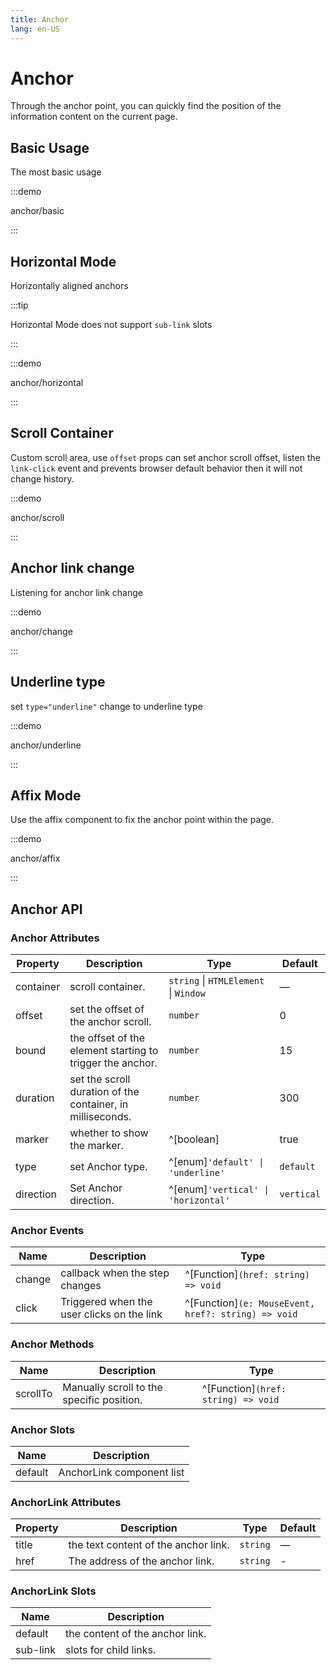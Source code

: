 ```yaml
---
title: Anchor
lang: en-US
---
```


# Anchor

Through the anchor point, you can quickly find the position of the information content on the current page.

## Basic Usage

The most basic usage

:::demo

anchor/basic

:::

## Horizontal Mode

Horizontally aligned anchors

:::tip

Horizontal Mode does not support `sub-link` slots

:::

:::demo

anchor/horizontal

:::

## Scroll Container

Custom scroll area, use `offset` props can set anchor scroll offset, listen the `link-click` event and prevents browser default behavior then it will not change history.

:::demo

anchor/scroll

:::

## Anchor link change

Listening for anchor link change

:::demo

anchor/change

:::

## Underline type

set `type="underline"` change to underline type

:::demo

anchor/underline

:::

## Affix Mode

Use the affix component to fix the anchor point within the page.

:::demo

anchor/affix

:::

## Anchor API

### Anchor Attributes

| Property  | Description                                                | Type                                   | Default    |
| --------- | ---------------------------------------------------------- | -------------------------------------- | ---------- |
| container | scroll container.                                          | `string` \| `HTMLElement` \| `Window ` | —          |
| offset    | set the offset of the anchor scroll.                       | `number`                               | 0          |
| bound     | the offset of the element starting to trigger the anchor.  | `number`                               | 15         |
| duration  | set the scroll duration of the container, in milliseconds. | `number`                               | 300        |
| marker    | whether to show the marker.                                | ^[boolean]                             | true       |
| type      | set Anchor type.                                           | ^[enum]`'default' \| 'underline'`      | `default`  |
| direction | Set Anchor direction.                                      | ^[enum]`'vertical' \| 'horizontal'`    | `vertical` |

### Anchor Events

| Name   | Description                                | Type                                                |
| ------ | ------------------------------------------ | --------------------------------------------------- |
| change | callback when the step changes             | ^[Function]`(href: string) => void`                 |
| click  | Triggered when the user clicks on the link | ^[Function]`(e: MouseEvent, href?: string) => void` |

### Anchor Methods

| Name     | Description                               | Type                                |
| -------- | ----------------------------------------- | ----------------------------------- |
| scrollTo | Manually scroll to the specific position. | ^[Function]`(href: string) => void` |

### Anchor Slots

| Name    | Description               |
| ------- | ------------------------- |
| default | AnchorLink component list |

### AnchorLink Attributes

| Property | Description                          | Type     | Default |
| -------- | ------------------------------------ | -------- | ------- |
| title    | the text content of the anchor link. | `string` | —       |
| href     | The address of the anchor link.      | `string` | -       |

### AnchorLink Slots

| Name     | Description                     |
| -------- | ------------------------------- |
| default  | the content of the anchor link. |
| sub-link | slots for child links.          |
